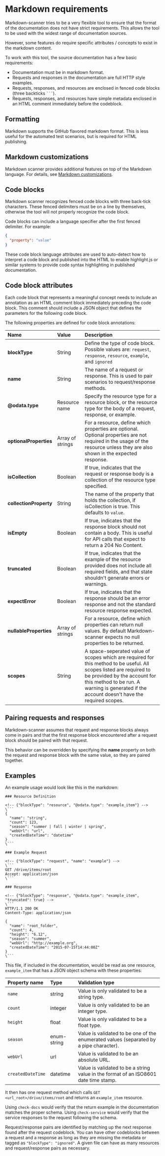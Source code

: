 # Markdown requirements

Markdown-scanner tries to be a very flexible tool to ensure that the format
of the documentation does not have strict requirements. This allows the tool
to be used with the widest range of documentation sources.

However, some features do require specific attributes / concepts to exist in
the markdown content.

To work with this tool, the source documentation has a few basic requirements:

* Documentation must be in markdown format.
* Requests and responses in the documentation are full HTTP style examples.
* Requests, responses, and resources are enclosed in fenced code blocks (three backticks ` ``` `).
* Requests, responses, and resources have simple metadata enclosed in an HTML comment immediately before the codeblock.

## Formatting

Markdown supports the GitHub flavored markdown format. This is less useful for
the automated test scenarios, but is required for HTML publishing.

## Markdown customizations

Markdown scanner provides additional features on top of the Markdown language. For details, see [Markdown customizations](/docs/markdown-customizations.md).

## Code blocks

Markdown scanner recognizes fenced code blocks with three back-tick characters.
These fenced delimiters must be on a line by themselves, otherwise the tool will
not properly recognize the code block.

Code blocks can include a language specifier after the first fenced delimiter.
For example:

```json
{
  "property": "value"
}
```

These code block language attributes are used to auto-detect how to interpret
a code block and published into the HTML to enable highlight.js or similar
systems to provide code syntax highlighting in published documentation.

## Code block attributes

Each code block that represents a meaningful concept needs to include an annotation
as an HTML comment block immediately preceding the code block. This comment should
include a JSON object that defines the parameters for the following code block.

The following properties are defined for code block annotations:

| Name                   | Value            | Description                                                                                                                                                                  |
|:-----------------------|:-----------------|:-----------------------------------------------------------------------------------------------------------------------------------------------------------------------------|
| **blockType**          | String           | Define the type of code block. Possible values are: `request`, `response`, `resource`, `example`, and `ignored`                                                              |
| **name**               | String           | The name of a request or response. This is used to pair scenarios to request/response methods.                                                                               |
| **@odata.type**        | Resource name    | Specify the resource type for a resource block, or the resource type for the body of a request, response, or example.                                                        |
| **optionalProperties** | Array of strings | For a resource, define which properties are optional. Optional properties are not required in the usage of the resource unless they are also shown in the expected response. |
| **isCollection**       | Boolean          | If true, indicates that the request or response body is a collection of the resource type specified.                                                                         |
| **collectionProperty** | String           | The name of the property that holds the collection, if isCollection is true. This defaults to `value`.                                                                       |
| **isEmpty**            | Boolean          | If true, indicates that the response block should not contain a body. This is useful for API calls that expect to return a 204 No Content.                                   |
| **truncated**          | Boolean          | If true, indicates that the example of the resource provided does not include all required fields, and that state shouldn't generate errors or warnings.                     |
| **expectError**        | Boolean          | If true, indicates that the response should be an error response and not the standard resource response expected.                                                            |
| **nullableProperties** | Array of strings | For a resource, define which properties can return null values. By default Markdown-scanner expects no null properties to be returned.                                       |
| **scopes**             | String           | A space-seperated value of scopes which are required for this method to be useful. All scopes listed are required to be provided by the account for this method to be run. A warning is generated if the account doesn't have the required scopes.  |

## Pairing requests and responses

Markdown-scanner assumes that request and response blocks always come in pairs
and that the first response block encountered after a request block should be paired
with that request.

This behavior can be overridden by specifying the **name** property on both the
request and response block with the same value, so they are paired together.

## Examples
An example usage would look like this in the markdown:

```
### Resource Definition

<!-- {"blockType": "resource", "@odata.type": "example_item"} -->
\```
{
  "name": "string",
  "count": 123,
  "season": "summer | fall | winter | spring",
  "webUrl": "url",
  "createdDateTime": "datetime"
}
\```

### Example Request

<!-- {"blockType": "request", "name": "example"} -->
\```
GET /drive/items/root
Accept: application/json
\```

### Response

<!-- {"blockType": "response", "@odata.type": "example_item", "truncated": true} -->
\```
HTTP/1.1 200 OK
Content-Type: application/json

{
  "name": "root_folder",
  "count": 4,
  "height": "6.12",
  "season": "summer",
  "webUrl": "http://example.org",
  "createdDateTime": "2015-07-15T14:44:00Z"
}
\```
```

This file, if included in the documentation, would be read as one resource,
`example_item` that has a JSON object schema with these properties:

| Property name     | Type        | Validation type                                                                        |
|:------------------|:------------|:---------------------------------------------------------------------------------------|
| `name`            | string      | Value is only validated to be a string type.                                           |
| `count`           | integer     | Value is only validated to be an integer type.                                         |
| `height`          | float       | Value is only validated to be a float type.                                            |
| `season`          | enum-string | Value is validated to be one of the enumerated values (separated by a pipe character). |
| `webUrl`          | url         | Value is validated to be an absolute URL.                                              |
| `createdDateTime` | datetime    | Value is validated to be a string value in the format of an ISO8601 date time stamp.   |

It then has one request method which calls
`GET <url_root>/drive/items/root` and returns an `example_item` resource.

Using `check-docs` would verify that the return example in the documentation
matches the proper schema. Using `check-service` would verify that the service
responses to the request following the schema.

Request/response pairs are identified by matching up the next response found
after the request codeblock. You can have other codeblocks between a request and
a response as long as they are missing the metadata or tagged as
`"blockType": "ignored"`. A given file can have as many resources and
request/response pairs as necessary.
